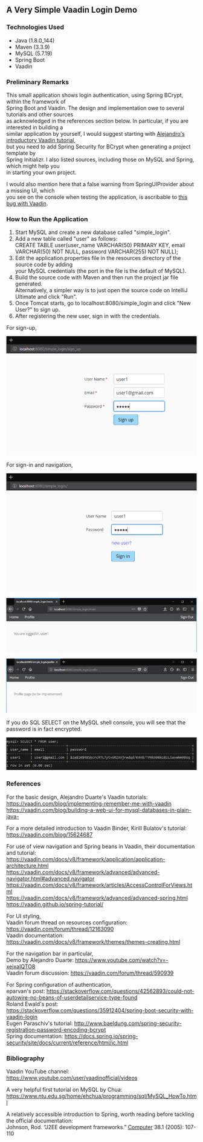 ## A Very Simple Vaadin Login Demo

### Technologies Used

* Java (1.8.0_144)
* Maven (3.3.9)
* MySQL (5.7.19)
* Spring Boot
* Vaadin

### Preliminary Remarks

This small application shows login authentication, using Spring BCrypt, within the framework of<br> 
Spring Boot and Vaadin. The design and implementation owe to several tutorials and other sources<br>
as acknowledged in the references section below. In particular, if you are interested in building a<br>
similar application by yourself, I would suggest starting with [Alejandro's introductory Vaadin tutorial](https://vaadin.com/blog/building-a-web-ui-for-mysql-databases-in-plain-java-),<br>
but you need to add Spring Security for BCrypt when generating a project template by<br>
Spring Initializr. I also listed sources, including those on MySQL and Spring, which might help you<br>
in starting your own project. 

I would also mention here that a false warning from SpringUIProvider about a missing UI, which<br>
you see on the console when testing the application, is ascribable to [this bug with Vaadin](https://github.com/vaadin/spring/issues/254).
    
### How to Run the Application

1. Start MySQL and create a new database called "simple_login".
1. Add a new table called "user" as follows:<br>
CREATE TABLE user(user_name VARCHAR(50) PRIMARY KEY, email VARCHAR(50) NOT NULL, password VARCHAR(255) NOT NULL);<br>
1. Edit the application.properties file in the resources directory of the source code by adding<br>
your MySQL credentials (the port in the file is the default of MySQL).<br>
1. Build the source code with Maven and then run the project jar file generated.<br>
Alternatively, a simpler way is to just open the source code on IntelliJ Ultimate and click "Run".<br>
1. Once Tomcat starts, go to localhost:8080/simple_login and click "New User?" to sign up.<br>
1. After registering the new user, sign in with the credentials.<br>

For sign-up,<br>

![sign_up](/md_images/sign_up.PNG)

For sign-in and navigation,<br>

![sign_in](/md_images/sign_in.PNG)

![main](/md_images/main.PNG)

![profile](/md_images/profile.PNG)

If you do SQL SELECT on the MySQL shell console, you will see that the password is in fact encrypted.<br>

![password_hashing](/md_images/password_hashing.PNG)

### References

For the basic design, Alejandro Duarte's Vaadin tutorials:<br>
https://vaadin.com/blog/implementing-remember-me-with-vaadin<br>
https://vaadin.com/blog/building-a-web-ui-for-mysql-databases-in-plain-java-<br>

For a more detailed introduction to Vaadin Binder, Kirill Bulatov's tutorial:<br>
https://vaadin.com/blog/15624687<br>

For use of view navigation and Spring beans in Vaadin, their documentation and tutorial:<br>
https://vaadin.com/docs/v8/framework/application/application-architecture.html<br>
https://vaadin.com/docs/v8/framework/advanced/advanced-navigator.html#advanced.navigator<br>
https://vaadin.com/docs/v8/framework/articles/AccessControlForViews.html<br>
https://vaadin.com/docs/v8/framework/advanced/advanced-spring.html<br>
https://vaadin.github.io/spring-tutorial/

For UI styling,<br>
Vaadin forum thread on resources configuration: https://vaadin.com/forum/thread/12163090<br>
Vaadin documentation: https://vaadin.com/docs/v8/framework/themes/themes-creating.html<br>

For the navigation bar in particular,<br>
Demo by Alejandro Duarte: https://www.youtube.com/watch?v=-xejxaIQTO8<br>
Vaadin forum discussion: https://vaadin.com/forum/thread/590939<br>   

For Spring configuration of authentication,<br>
eparvan's post: https://stackoverflow.com/questions/42562893/could-not-autowire-no-beans-of-userdetailservice-type-found<br>
Roland Ewald's post: https://stackoverflow.com/questions/35912404/spring-boot-security-with-vaadin-login<br>
Eugen Paraschiv's tutorial: http://www.baeldung.com/spring-security-registration-password-encoding-bcrypt<br>
Spring documentation: https://docs.spring.io/spring-security/site/docs/current/reference/html/jc.html

 
### Bibliography

Vaadin YouTube channel:<br>
https://www.youtube.com/user/vaadinofficial/videos

A very helpful first tutorial on MySQL by Chua:<br>
https://www.ntu.edu.sg/home/ehchua/programming/sql/MySQL_HowTo.html

A relatively accessible introduction to Spring, worth reading before tackling<br>
the official documentation:<br>
Johnson, Rod. “J2EE development frameworks.” <u>Computer</u> 38.1 (2005): 107-110
  
  

   

   
   

           
               

          

